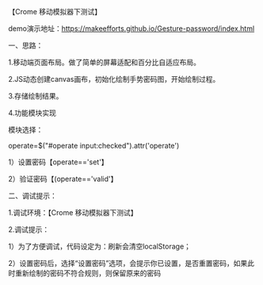 【Crome 移动模拟器下测试】

demo演示地址：https://makeefforts.github.io/Gesture-password/index.html


一、思路：

1.移动端页面布局。做了简单的屏幕适配和百分比自适应布局。

2.JS动态创建canvas画布，初始化绘制手势密码图，开始绘制过程。

3.存储绘制结果。

4.功能模块实现

  模块选择：

  operate=$("#operate input:checked").attr('operate')

  1）设置密码【operate=='set'】

  2）验证密码【(operate=='valid'】

二、调试提示：

1.调试环境：【Crome 移动模拟器下测试】

2.调试提示：

1）为了方便调试，代码设定为：刷新会清空localStorage；

2）设置密码后，选择“设置密码”选项，会提示你已设置，是否重置密码，如果此时重新绘制的密码不符合规则，则保留原来的密码
